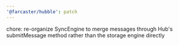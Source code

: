```yaml
---
'@farcaster/hubble': patch
---
```


chore: re-organize SyncEngine to merge messages through Hub's submitMessage method rather than the storage engine directly

